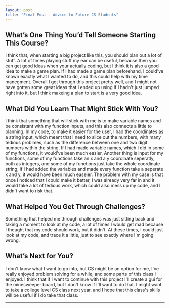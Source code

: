```yaml
---
layout: post
title: "Final Post - Advice to Future CS Students"
---
```


## What’s One Thing You’d Tell Someone Starting This Course?

I think that, when starting a big project like this, you should plan out a lot of stuff. A lot of times playing stuff my ear can be useful, because then you can get good ideas when your actually coding, but I think it is also a good idea to make a game plan. If I had made a game plan beforehand, I could've known exactly what I wanted to do, and this could help with my time manegment. Overall I got through this project pretty well, and I might not have gotten some great ideas that I ended up using if I hadn't just jumped right into it, but I think makeing a plan to start is a very good idea.

## What Did You Learn That Might Stick With You?

I think that something that will stick with me is to make variable names and be consistant with my function inputs, and this also connects a little to planning. In my code, to make it easier for the user, I had the coordinates as a string input, which meant that I need to slice out the numbers, with many tedious problmes, such as the difference between one and two digit numbers within the string. If I had made variable names, which I did in some of my functions, it would've been much easier. Another thing is input for my functions, some of my functions take an x and a y coordinate seperatly, both as integers, and some of my functions just take the whole coordinate string, if I had added the variables and made every function take a seperate x and y, it would have been much easeier. The problem with my case is that once I noticed that I could make it better, I was already very far in and it would take a lot of tedious work, which could also mess up my code, and I didn't want to risk that.

## What Helped You Get Through Challenges?

Something that helped me through challenges was just sitting back and taking a moment to look at my code, a lot of times I would get mad because I thought that my code should work, but it didn't. At these times, I could just look at my code, and trace it a little, just to see exactly where I'm going wrong.

## What’s Next for You?

I don't know what I want to go into, but CS might be an option for me, I've really enjoyed problem solving for a while, and some parts of this class I enjoyed. I think that if I want to continue with this project I'll create a gui for the minesweeper board, but I don't know if I'll want to do that. I might want to take a college level CS class next year, and I hope that this class's skills will be useful if I do take that class.

---
